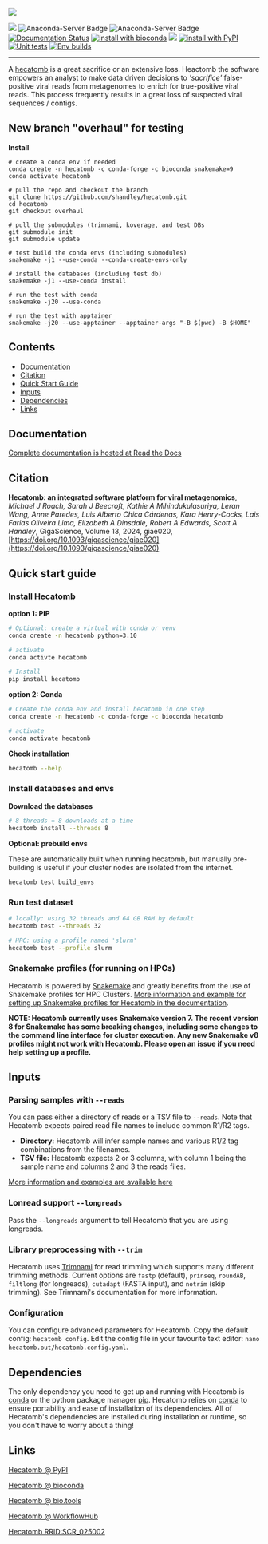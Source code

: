 ![](hecatombLogo.png)

[![](https://img.shields.io/static/v1?label=CLI&message=Snaketool&color=blueviolet)](https://github.com/beardymcjohnface/Snaketool)
![Anaconda-Server Badge](https://anaconda.org/bioconda/hecatomb/badges/license.svg)
![Anaconda-Server Badge](https://anaconda.org/bioconda/hecatomb/badges/latest_release_date.svg)
[![Documentation Status](https://readthedocs.org/projects/hecatomb/badge/?version=latest&style=flat-square)](https://hecatomb.readthedocs.io/en/latest/?badge=latest)
[![install with bioconda](https://img.shields.io/badge/Install%20with-conda-brightgreen.svg?style=flat-square)](http://bioconda.github.io/recipes/hecatomb/README.html)
![](https://img.shields.io/conda/dn/bioconda/hecatomb?label=Conda%20downloads&style=flat-square)
[![install with PyPI](https://img.shields.io/badge/Install%20with-PyPI-brightgreen.svg?style=flat-square)](https://pypi.org/project/hecatomb/)
[![Unit tests](https://github.com/shandley/hecatomb/actions/workflows/unit-tests.yaml/badge.svg)](https://github.com/shandley/hecatomb/actions/workflows/unit-tests.yaml)
[![Env builds](https://github.com/shandley/hecatomb/actions/workflows/build-hecatomb-envs.yaml/badge.svg)](https://github.com/shandley/hecatomb/actions/workflows/build-hecatomb-envs.yaml)

---

A [hecatomb](https://en.wiktionary.org/wiki/hecatomb) is a great sacrifice or an extensive loss. 
Heactomb the software empowers an analyst to make data driven decisions to *'sacrifice'* false-positive viral reads from 
metagenomes to enrich for true-positive viral reads. 
This process frequently results in a great loss of suspected viral sequences / contigs.

## New branch "overhaul" for testing

__Install__

```shell
# create a conda env if needed
conda create -n hecatomb -c conda-forge -c bioconda snakemake=9
conda activate hecatomb
 
# pull the repo and checkout the branch
git clone https://github.com/shandley/hecatomb.git
cd hecatomb
git checkout overhaul

# pull the submodules (trimnami, koverage, and test DBs
git submodule init
git submodule update

# test build the conda envs (including submodules)
snakemake -j1 --use-conda --conda-create-envs-only

# install the databases (including test db)
snakemake -j1 --use-conda install

# run the test with conda
snakemake -j20 --use-conda

# run the test with apptainer
snakemake -j20 --use-apptainer --apptainer-args "-B $(pwd) -B $HOME"
```

## Contents

- [Documentation](#documentation)
- [Citation](#citation)
- [Quick Start Guide](#quick-start-guide)
- [Inputs](#inputs)
- [Dependencies](#dependencies)
- [Links](#links)

## Documentation

[Complete documentation is hosted at Read the Docs](https://hecatomb.readthedocs.io)

## Citation

__Hecatomb: an integrated software platform for viral metagenomics__,
_Michael J Roach, Sarah J Beecroft, Kathie A Mihindukulasuriya, Leran Wang, Anne Paredes, Luis Alberto Chica Cárdenas, Kara Henry-Cocks, Lais Farias Oliveira Lima, Elizabeth A Dinsdale, Robert A Edwards, Scott A Handley_,
GigaScience, Volume 13, 2024, giae020, [https://doi.org/10.1093/gigascience/giae020](https://doi.org/10.1093/gigascience/giae020)

## Quick start guide

### Install Hecatomb

__option 1: PIP__

```bash
# Optional: create a virtual with conda or venv
conda create -n hecatomb python=3.10

# activate
conda activte hecatomb

# Install
pip install hecatomb
```

__option 2: Conda__

```bash
# Create the conda env and install hecatomb in one step
conda create -n hecatomb -c conda-forge -c bioconda hecatomb

# activate
conda activate hecatomb
```

__Check installation__

```bash
hecatomb --help
```

### Install databases and envs

__Download the databases__

```bash
# 8 threads = 8 downloads at a time
hecatomb install --threads 8
```

__Optional: prebuild envs__

These are automatically built when running hecatomb, but manually pre-building is useful if your cluster nodes are isolated from the internet.

```shell
hecatomb test build_envs
```

### Run test dataset

```bash
# locally: using 32 threads and 64 GB RAM by default
hecatomb test --threads 32

# HPC: using a profile named 'slurm'
hecatomb test --profile slurm
```

### Snakemake profiles (for running on HPCs)

Hecatomb is powered by [Snakemake](https://snakemake.readthedocs.io/en/stable/#) and greatly benefits from the use of 
Snakemake profiles for HPC Clusters.
[More information and example for setting up Snakemake profiles for Hecatomb in the documentation](https://hecatomb.readthedocs.io/en/latest/profiles/).

__NOTE: Hecatomb currently uses Snakemake version 7. 
The recent version 8 for Snakemake has some breaking changes, including some changes to the command line interface for cluster execution.
Any new Snakemake v8 profiles might not work with Hecatomb.
Please open an issue if you need help setting up a profile.__

## Inputs

### Parsing samples with `--reads`

You can pass either a directory of reads or a TSV file to `--reads`. 
Note that Hecatomb expects paired read file names to include common R1/R2 tags. 
 - __Directory:__ Hecatomb will infer sample names and various R1/2 tag combinations from the filenames.
 - __TSV file:__ Hecatomb expects 2 or 3 columns, with column 1 being the sample name and columns 2 and 3 the reads files.

[More information and examples are available here](https://gist.github.com/beardymcjohnface/bb161ba04ae1042299f48a4849e917c8#file-readme-md)

### Lonread support `--longreads`

Pass the `--longreads` argument to tell Hecatomb that you are using longreads.

### Library preprocessing with `--trim`

Hecatomb uses [Trimnami](https://github.com/beardymcjohnface/Trimnami) for read trimming which supports many different
trimming methods. Current options are `fastp` (default), `prinseq`, `roundAB`, `filtlong` (for longreads), 
`cutadapt` (FASTA input), and `notrim` (skip trimming). See Trimnami's documentation for more information.

### Configuration

You can configure advanced parameters for Hecatomb.
Copy the default config: `hecatomb config`.
Edit the config file in your favourite text editor: `nano hecatomb.out/hecatomb.config.yaml`.

## Dependencies

The only dependency you need to get up and running with Hecatomb is [conda](https://docs.conda.io/en/latest/) or 
the python package manager [pip](https://pypi.org/project/pip/).
Hecatomb relies on [conda](https://docs.conda.io/en/latest/) to ensure portability and ease of installation of its dependencies.
All of Hecatomb's dependencies are installed during installation or runtime, so you don't have to worry about a thing!

## Links

[Hecatomb @ PyPI](https://pypi.org/project/hecatomb/)

[Hecatomb @ bioconda](https://bioconda.github.io/recipes/hecatomb/README.html)

[Hecatomb @ bio.tools](https://bio.tools/hecatomb)

[Hecatomb @ WorkflowHub](https://workflowhub.eu/workflows/235)

[Hecatomb RRID:SCR_025002](https://scicrunch.org/resources/data/record/nlx_144509-1/SCR_025002/resolver)

